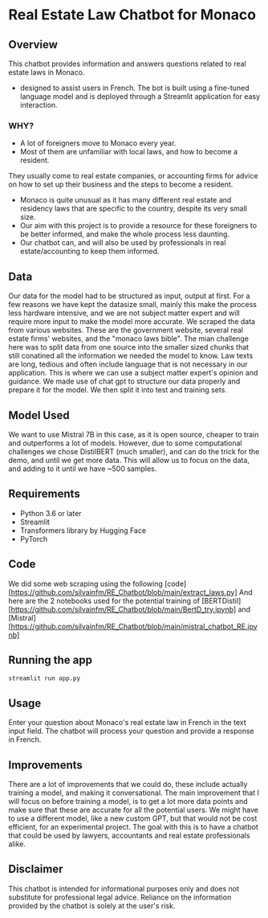 # Real Estate Law Chatbot for Monaco

## Overview

This chatbot provides information and answers questions related to real estate laws in Monaco. 
* designed to assist users in French. The bot is built using a fine-tuned language model and is deployed through a Streamlit application for easy interaction.

### WHY?
* A lot of foreigners move to Monaco every year.
* Most of them are unfamiliar with local laws, and how to become a resident. 

They usually come to real estate companies, or accounting firms for advice on how to set up their business and the steps to become a resident. 

* Monaco is quite unusual as it has many different real estate and residency laws that are specific to the country, despite its very small size. 
* Our aim with this project is to provide a resource for these foreigners to be better informed, and make the whole process less daunting.
* Our chatbot can, and will also be used by professionals in real estate/accounting to keep them informed. 

## Data

Our data for the model had to be structured as input, output at first. For a few reasons we have kept the datasize small, mainly this make the process less hardware intensive, and we are not subject matter expert and will require more input to make the model more accurate. 
We scraped the data from various websites. These are the government website, several real estate firms' websites, and the "monaco laws bible". The mian challenge here was to split data from one source into the smaller sized chunks that still conatined all the information we needed the model to know. Law texts are long, tedious and often include language that is not necessary in our application. This is where we can use a subject matter expert's opinion and guidance. 
We made use of chat gpt to structure our data properly and prepare it for the model. We then split it into test and training sets. 

## Model Used 
We want to use Mistral 7B in this case, as it is open source, cheaper to train and outperforms a lot of models. 
However, due to some computational challenges we chose DistilBERT (much smaller), and can do the trick for the demo, and until we get more data. 
This will allow us to focus on the data, and adding to it until we have ~500 samples. 

## Requirements

* Python 3.6 or later
* Streamlit
* Transformers library by Hugging Face
* PyTorch

## Code

We did some web scraping using the following [code][https://github.com/silvainfm/RE_Chatbot/blob/main/extract_laws.py]
And here are the 2 notebooks used for the potential training of [BERTDistil][https://github.com/silvainfm/RE_Chatbot/blob/main/BertD_try.ipynb] and [Mistral][https://github.com/silvainfm/RE_Chatbot/blob/main/mistral_chatbot_RE.ipynb]

## Running the app
`streamlit run app.py`

## Usage 
Enter your question about Monaco's real estate law in French in the text input field. The chatbot will process your question and provide a response in French.

## Improvements 
There are a lot of improvements that we could do, these include actually training a model, and making it conversational. 
The main improvement that I will focus on before training a model, is to get a lot more data points and make sure that these are accurate for all the potential users. 
We might have to use a different model, like a new custom GPT, but that would not be cost efficient, for an experimental project.
The goal with this is to have a chatbot that could be used by lawyers, accountants and real estate professionals alike. 

## Disclaimer
This chatbot is intended for informational purposes only and does not substitute for professional legal advice. Reliance on the information provided by the chatbot is solely at the user's risk.
